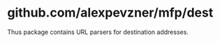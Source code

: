 # github.com/alexpevzner/mfp/dest

Thus package contains URL parsers for destination addresses.

<!-- vim:ts=8:sw=4:et:textwidth=72
-->
